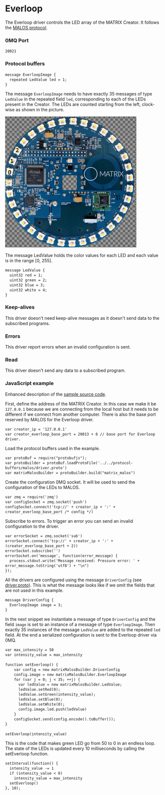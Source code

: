 # Everloop

The Everloop driver controls the LED array of the MATRIX Creator.
It follows the [MALOS protocol](../README.md#protocol).

### 0MQ Port
```
20021
```

### Protocol buffers

```
message EverloopImage {
  repeated LedValue led = 1;
}
```

The message `EverloopImage` needs to have exactly 35 messages of type `LedValue` in the repeated field `led`,
corresponding to each of the LEDs present in the Creator. The LEDs are counted starting from the left, clock-wise
as shown in the picture.

![Everloop LEDs](creator-front-everloop-leds.png)

The message LedValue holds the color values for each LED and each value is in the range [0, 255].

```
message LedValue {
  uint32 red = 1;
  uint32 green = 2;
  uint32 blue = 3;
  uint32 white = 4;
}
```

### Keep-alives

This driver doesn't need keep-alive messages as it doesn't send data to the subscribed programs.

### Errors

This driver report errors when an invalid configuration is sent.

### Read

This driver doesn't send any data to a subscribed program.

### JavaScript example

Enhanced description of the [sample source code](../src/js_test/test_everloop.js).


First, define the address of the MATRIX Creator. In this case we make it be `127.0.0.1`
because we are connecting from the local host but it needs to be different if we
connect from another computer. There is also the base port reserved by MALOS for
the Everloop driver.

```
var creator_ip = '127.0.0.1'
var creator_everloop_base_port = 20013 + 8 // base port for Everloop driver.
```

Load the protocol buffers used in the example.

```
var protoBuf = require("protobufjs");
var protoBuilder = protoBuf.loadProtoFile('../../protocol-buffers/malos/driver.proto')
var matrixMalosBuilder = protoBuilder.build("matrix_malos")
```

Create the configuration 0MQ socket. It will be used to send the configuration of the LEDs to MALOS.

```
var zmq = require('zmq')
var configSocket = zmq.socket('push')
configSocket.connect('tcp://' + creator_ip + ':' + creator_everloop_base_port /* config */)
```

Subscribe to errors. To trigger an error you can send an invalid configuration to the driver.

```
var errorSocket = zmq.socket('sub')
errorSocket.connect('tcp://' + creator_ip + ':' + (creator_everloop_base_port + 2))
errorSocket.subscribe('')
errorSocket.on('message', function(error_message) {
  process.stdout.write('Message received: Pressure error: ' + error_message.toString('utf8') + "\n")
});
```

All the drivers are configured using the message `DriverConfig` (see [driver.proto](https://github.com/matrix-io/protocol-buffers/blob/master/malos/driver.proto)).
This is what the message looks like if we omit the fields that are not used in this example.

    message DriverConfig {
      EverloopImage image = 3;
    }

In the next snippet we instantiate a message of type `DriverConfig` and
the field `image` is set to an instance of a message of type `EverloopImage`.
Then exactly 35 instances of the message `LedValue` are added to the repeated `led` field.
At the end a serialized configuration is sent to the Everloop driver via 0MQ.

```
var max_intensity = 50
var intensity_value = max_intensity

function setEverloop() {
    var config = new matrixMalosBuilder.DriverConfig
    config.image = new matrixMalosBuilder.EverloopImage
    for (var j = 0; j < 35; ++j) {
      var ledValue = new matrixMalosBuilder.LedValue;
      ledValue.setRed(0);
      ledValue.setGreen(intensity_value);
      ledValue.setBlue(0);
      ledValue.setWhite(0);
      config.image.led.push(ledValue)
    }
    configSocket.send(config.encode().toBuffer());
}

setEverloop(intensity_value)
```

This is the code that makes green LED go from 50 to 0 in an endless loop.
The state of the LEDs is updated every 10 milliseconds by calling the setEverloop function.

```
setInterval(function() {
  intensity_value -= 1
  if (intensity_value < 0)
    intensity_value = max_intensity
  setEverloop()
}, 10);
```
